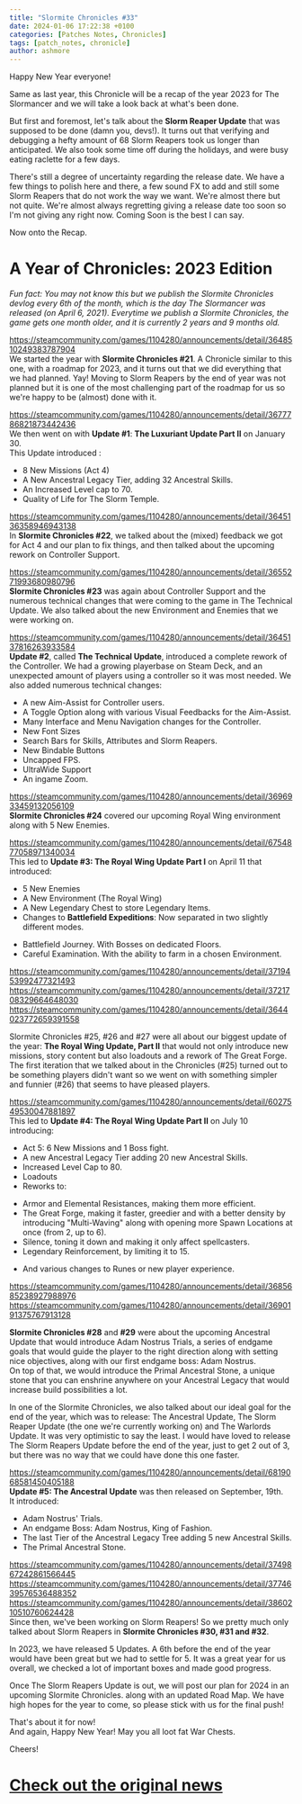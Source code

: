 ```yaml
---
title: "Slormite Chronicles #33"
date: 2024-01-06 17:22:38 +0100
categories: [Patches Notes, Chronicles]
tags: [patch_notes, chronicle]
author: ashmore
---
```

Happy New Year everyone!  
  
Same as last year, this Chronicle will be a recap of the year 2023 for The Slormancer and we will take a look back at what's been done.  
  
But first and foremost, let's talk about the **Slorm Reaper Update** that was supposed to be done (damn you, devs!). It turns out that verifying and debugging a hefty amount of 68 Slorm Reapers took us longer than anticipated. We also took some time off during the holidays, and were busy eating raclette for a few days.   
  
There's still a degree of uncertainty regarding the release date. We have a few things to polish here and there, a few sound FX to add and still some Slorm Reapers that do not work the way we want. We're almost there but not quite. We're almost always regretting giving a release date too soon so I'm not giving any right now. Coming Soon is the best I can say.  
  
Now onto the Recap.  
  
A Year of Chronicles: 2023 Edition
==================================

  
*Fun fact: You may not know this but we publish the Slormite Chronicles devlog every 6th of the month, which is the day The Slormancer was released (on April 6, 2021). Everytime we publish a Slormite Chronicles, the game gets one month older, and it is currently 2 years and 9 months old.*   
  
<https://steamcommunity.com/games/1104280/announcements/detail/3648510249383787904>  
We started the year with **Slormite Chronicles #21**. A Chronicle similar to this one, with a roadmap for 2023, and it turns out that we did everything that we had planned. Yay! Moving to Slorm Reapers by the end of year was not planned but it is one of the most challenging part of the roadmap for us so we're happy to be (almost) done with it.   
  
<https://steamcommunity.com/games/1104280/announcements/detail/3677786821873442436>  
We then went on with **Update #1**: **The Luxuriant Update Part II** on January 30.  
This Update introduced :  
* 8 New Missions (Act 4)
* A New Ancestral Legacy Tier, adding 32 Ancestral Skills.
* An Increased Level cap to 70.
* Quality of Life for The Slorm Temple.

  
<https://steamcommunity.com/games/1104280/announcements/detail/3645136358946943138>  
In **Slormite Chronicles #22**, we talked about the (mixed) feedback we got for Act 4 and our plan to fix things, and then talked about the upcoming rework on Controller Support.  
  
<https://steamcommunity.com/games/1104280/announcements/detail/3655271993680980796>  
**Slormite Chronicles #23** was again about Controller Support and the numerous technical changes that were coming to the game in The Technical Update. We also talked about the new Environment and Enemies that we were working on.  
  
<https://steamcommunity.com/games/1104280/announcements/detail/3645137816263933584>  
**Update #2**, called **The Technical Update**, introduced a complete rework of the Controller. We had a growing playerbase on Steam Deck, and an unexpected amount of players using a controller so it was most needed. We also added numerous technical changes:  
* A new Aim-Assist for Controller users.
* A Toggle Option along with various Visual Feedbacks for the Aim-Assist.
* Many Interface and Menu Navigation changes for the Controller.
* New Font Sizes
* Search Bars for Skills, Attributes and Slorm Reapers.
* New Bindable Buttons
* Uncapped FPS.
* UltraWide Support
* An ingame Zoom.

  
<https://steamcommunity.com/games/1104280/announcements/detail/3696933459132056109>  
**Slormite Chronicles #24** covered our upcoming Royal Wing environment along with 5 New Enemies.  
  
<https://steamcommunity.com/games/1104280/announcements/detail/6754877058971340034>  
This led to **Update #3: The Royal Wing Update Part I** on April 11 that introduced:  
* 5 New Enemies
* A New Environment (The Royal Wing)
* A New Legendary Chest to store Legendary Items.
* Changes to **Battlefield Expeditions**: Now separated in two slightly different modes.
+ Battlefield Journey. With Bosses on dedicated Floors.
+ Careful Examination. With the ability to farm in a chosen Environment.

  
<https://steamcommunity.com/games/1104280/announcements/detail/3719453992477321493>  
<https://steamcommunity.com/games/1104280/announcements/detail/3721708329664648030>  
<https://steamcommunity.com/games/1104280/announcements/detail/3644023772659391558>  
  
Slormite Chronicles #25, #26 and #27 were all about our biggest update of the year: **The Royal Wing Update, Part II** that would not only introduce new missions, story content but also loadouts and a rework of The Great Forge. The first iteration that we talked about in the Chronicles (#25) turned out to be something players didn't want so we went on with something simpler and funnier (#26) that seems to have pleased players.  
  
<https://steamcommunity.com/games/1104280/announcements/detail/6027549530047881897>  
This led to **Update #4: The Royal Wing Update Part II** on July 10 introducing:  
* Act 5: 6 New Missions and 1 Boss fight.
* A new Ancestral Legacy Tier adding 20 new Ancestral Skills.
* Increased Level Cap to 80.
* Loadouts
* Reworks to:
+ Armor and Elemental Resistances, making them more efficient.
+ The Great Forge, making it faster, greedier and with a better density by introducing "Multi-Waving" along with opening more Spawn Locations at once (from 2, up to 6).
+ Silence, toning it down and making it only affect spellcasters.
+ Legendary Reinforcement, by limiting it to 15.

* And various changes to Runes or new player experience.

  
<https://steamcommunity.com/games/1104280/announcements/detail/3685685238927988976>  
<https://steamcommunity.com/games/1104280/announcements/detail/3690191375767913128>  
  
**Slormite Chronicles #28** and **#29** were about the upcoming Ancestral Update that would introduce Adam Nostrus Trials, a series of endgame goals that would guide the player to the right direction along with setting nice objectives, along with our first endgame boss: Adam Nostrus.  
On top of that, we would introduce the Primal Ancestral Stone, a unique stone that you can enshrine anywhere on your Ancestral Legacy that would increase build possibilities a lot.  
  
In one of the Slormite Chronicles, we also talked about our ideal goal for the end of the year, which was to release: The Ancestral Update, The Slorm Reaper Update (the one we're currently working on) and The Warlords Update. It was very optimistic to say the least. I would have loved to release The Slorm Reapers Update before the end of the year, just to get 2 out of 3, but there was no way that we could have done this one faster.  
  
<https://steamcommunity.com/games/1104280/announcements/detail/6819068581450405188>  
**Update #5: The Ancestral Update** was then released on September, 19th.  
It introduced:  
* Adam Nostrus' Trials.
* An endgame Boss: Adam Nostrus, King of Fashion.
* The last Tier of the Ancestral Legacy Tree adding 5 new Ancestral Skills.
* The Primal Ancestral Stone.

  
<https://steamcommunity.com/games/1104280/announcements/detail/3749867242861566445>  
<https://steamcommunity.com/games/1104280/announcements/detail/3774639576536488352>  
<https://steamcommunity.com/games/1104280/announcements/detail/3860210510760624428>  
Since then, we've been working on Slorm Reapers! So we pretty much only talked about Slorm Reapers in **Slormite Chronicles #30, #31 and #32**.  
  
In 2023, we have released 5 Updates. A 6th before the end of the year would have been great but we had to settle for 5. It was a great year for us overall, we checked a lot of important boxes and made good progress.  
  
Once The Slorm Reapers Update is out, we will post our plan for 2024 in an upcoming Slormite Chronicles. along with an updated Road Map. We have high hopes for the year to come, so please stick with us for the final push!  
  
That's about it for now!  
And again, Happy New Year! May you all loot fat War Chests.  
  
Cheers!  


# <a href="https://steamstore-a.akamaihd.net/news/externalpost/steam_community_announcements/5410576585188757869" target="_blank">Check out the original news</a>
